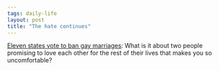 ```yaml
---
tags: daily-life
layout: post
title: "The hate continues"
---
```




<a href="http://www.signonsandiego.com/news/politics/20041102-2226-cnsgays2.html">Eleven states vote to ban gay marriages</a>: What is it about two people promising to love each other for the rest of their lives that makes you so uncomfortable?


